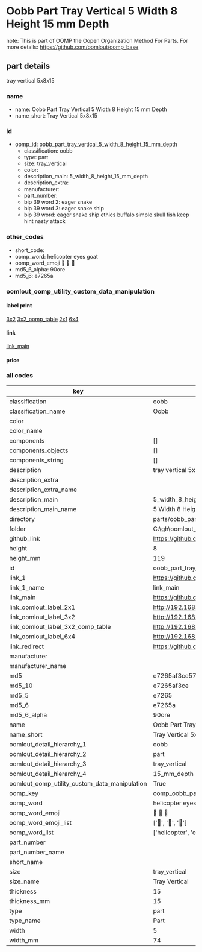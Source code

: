 # Oobb Part Tray Vertical 5 Width 8 Height 15 mm Depth  

note: This is part of OOMP the Oopen Organization Method For Parts. For more details: https://github.com/oomlout/oomp_base

##  part details
  



tray vertical 5x8x15



### name
* name: Oobb Part Tray Vertical 5 Width 8 Height 15 mm Depth
* name_short: Tray Vertical 5x8x15 
### id
* oomp_id: oobb_part_tray_vertical_5_width_8_height_15_mm_depth
  * classification: oobb
  * type: part
  * size: tray_vertical
  * color: 
  * description_main: 5_width_8_height_15_mm_depth
  * description_extra: 
  * manufacturer: 
  * part_number: 
  * bip 39 word 2: eager snake
  * bip 39 word 3: eager snake ship
  * bip 39 word: eager snake ship ethics buffalo simple skull fish keep hint nasty attack

### other_codes
* short_code: 
* oomp_word: helicopter eyes goat
* oomp_word_emoji :helicopter: :eyes: :goat:
* md5_6_alpha: 90ore
* md5_6: e7265a






### oomlout_oomp_utility_custom_data_manipulation
#### label print
[3x2](http://192.168.1.245:1112/?label=oomp%2090ore)
[3x2_oomp_table](http://192.168.1.108:1112/?label=oomp%2090ore)
[2x1](http://192.168.1.242:1112/?label=oomp%2090ore)
[6x4](http://192.168.1.55:1112/?label=oomp%2090ore)    

#### link

[link_main](https://github.com/oomlout/oomlout_oobb_version_4_generated_parts/tree/main/navigation_oomp/oobb/part/tray_vertical/5_width_8_height_15_mm_depth/part)                              

#### price







### all codes 
| key | value |  
| --- | --- |  
| classification | oobb |  
| classification_name | Oobb |  
| color |  |  
| color_name |  |  
| components | [] |  
| components_objects | [] |  
| components_string | [] |  
| description | tray vertical 5x8x15 |  
| description_extra |  |  
| description_extra_name |  |  
| description_main | 5_width_8_height_15_mm_depth |  
| description_main_name | 5 Width 8 Height 15 mm Depth |  
| directory | parts/oobb_part_tray_vertical_5_width_8_height_15_mm_depth |  
| folder | C:\gh\oomlout_oobb_version_4_generated_parts\parts\oobb_part_tray_vertical_5_width_8_height_15_mm_depth |  
| github_link | https://github.com/oomlout/oomlout_oomp_part_src/tree/main/parts/oobb_part_tray_vertical_5_width_8_height_15_mm_depth |  
| height | 8 |  
| height_mm | 119 |  
| id | oobb_part_tray_vertical_5_width_8_height_15_mm_depth |  
| link_1 | https://github.com/oomlout/oomlout_oobb_version_4_generated_parts/tree/main/navigation_oomp/oobb/part/tray_vertical/5_width_8_height_15_mm_depth/part |  
| link_1_name | link_main |  
| link_main | https://github.com/oomlout/oomlout_oobb_version_4_generated_parts/tree/main/navigation_oomp/oobb/part/tray_vertical/5_width_8_height_15_mm_depth/part |  
| link_oomlout_label_2x1 | http://192.168.1.242:1112/?label=oomp%2090ore |  
| link_oomlout_label_3x2 | http://192.168.1.245:1112/?label=oomp%2090ore |  
| link_oomlout_label_3x2_oomp_table | http://192.168.1.108:1112/?label=oomp%2090ore |  
| link_oomlout_label_6x4 | http://192.168.1.55:1112/?label=oomp%2090ore |  
| link_redirect | https://github.com/oomlout/oomlout_oobb_version_4_generated_parts/tree/main/parts/oobb_tray_vertical_05_08_15 |  
| manufacturer |  |  
| manufacturer_name |  |  
| md5 | e7265af3ce57b95b240ed4db8c334a27 |  
| md5_10 | e7265af3ce |  
| md5_5 | e7265 |  
| md5_6 | e7265a |  
| md5_6_alpha | 90ore |  
| name | Oobb Part Tray Vertical 5 Width 8 Height 15 mm Depth |  
| name_short | Tray Vertical 5x8x15  |  
| oomlout_detail_hierarchy_1 | oobb |  
| oomlout_detail_hierarchy_2 | part |  
| oomlout_detail_hierarchy_3 | tray_vertical |  
| oomlout_detail_hierarchy_4 | 15_mm_depth |  
| oomlout_oomp_utility_custom_data_manipulation | True |  
| oomp_key | oomp_oobb_part_tray_vertical_5_width_8_height_15_mm_depth |  
| oomp_word | helicopter eyes goat |  
| oomp_word_emoji | :helicopter: :eyes: :goat: |  
| oomp_word_emoji_list | [':helicopter:', ':eyes:', ':goat:'] |  
| oomp_word_list | ['helicopter', 'eyes', 'goat'] |  
| part_number |  |  
| part_number_name |  |  
| short_name |  |  
| size | tray_vertical |  
| size_name | Tray Vertical |  
| thickness | 15 |  
| thickness_mm | 15 |  
| type | part |  
| type_name | Part |  
| width | 5 |  
| width_mm | 74 |  
